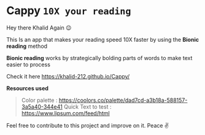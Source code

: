 
# Cappy `10X your reading`

Hey there Khalid Again 😉

This Is an app that makes your reading speed 10X faster by using the **Bionic reading** method

**Bionic reading** works by  strategically bolding parts of words to make text easier to process

Check it here https://khalid-212.github.io/Cappy/


**Resources used**

> Color palette : https://coolors.co/palette/dad7cd-a3b18a-588157-3a5a40-344e41
Quick Text to test : https://www.lipsum.com/feed/html


Feel free to contribute to this project and improve on it.
Peace ✌️ 


